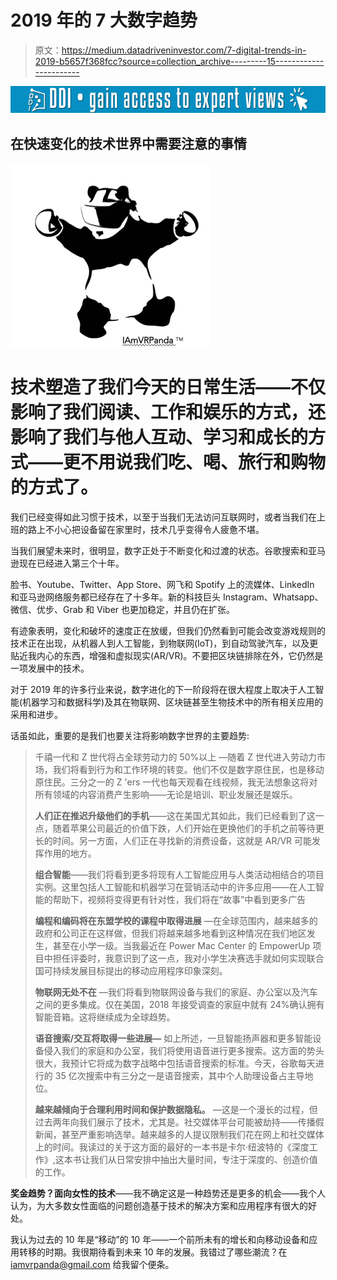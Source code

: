 # 2019 年的 7 大数字趋势

> 原文：<https://medium.datadriveninvestor.com/7-digital-trends-in-2019-b5657f368fcc?source=collection_archive---------15----------------------->

[![](img/504d6d748fcf9512505f4f52168c2d9d.png)](http://www.track.datadriveninvestor.com/1B9E)

## 在快速变化的技术世界中需要注意的事情

![](img/fe9c83e04e6f3b0dbe9ee4945c56d808.png)

# 技术塑造了我们今天的日常生活——不仅影响了我们阅读、工作和娱乐的方式，还影响了我们与他人互动、学习和成长的方式——更不用说我们吃、喝、旅行和购物的方式了。

我们已经变得如此习惯于技术，以至于当我们无法访问互联网时，或者当我们在上班的路上不小心把设备留在家里时，技术几乎变得令人疲惫不堪。

当我们展望未来时，很明显，数字正处于不断变化和过渡的状态。谷歌搜索和亚马逊现在已经进入第三个十年。

脸书、Youtube、Twitter、App Store、网飞和 Spotify 上的流媒体、LinkedIn 和亚马逊网络服务都已经存在了十多年。新的科技巨头 Instagram、Whatsapp、微信、优步、Grab 和 Viber 也更加稳定，并且仍在扩张。

有迹象表明，变化和破坏的速度正在放缓，但我们仍然看到可能会改变游戏规则的技术正在出现，从机器人到人工智能，到物联网(IoT)，到自动驾驶汽车，以及更贴近我内心的东西，增强和虚拟现实(AR/VR)。不要把区块链排除在外，它仍然是一项发展中的技术。

对于 2019 年的许多行业来说，数字进化的下一阶段将在很大程度上取决于人工智能(机器学习和数据科学)及其在物联网、区块链甚至生物技术中的所有相关应用的采用和进步。

话虽如此，重要的是我们也要关注将影响数字世界的主要趋势:

> 千禧一代和 Z 世代将占全球劳动力的 50%以上 —随着 Z 世代进入劳动力市场，我们将看到行为和工作环境的转变。他们不仅是数字原住民，也是移动原住民。三分之一的 Z 'ers 一代也每天观看在线视频，我无法想象这将对所有领域的内容消费产生影响——无论是培训、职业发展还是娱乐。
> 
> **人们正在推迟升级他们的手机**——这在美国尤其如此，我们已经看到了这一点，随着苹果公司最近的价值下跌，人们开始在更换他们的手机之前等待更长的时间。另一方面，人们正在寻找新的消费设备，这就是 AR/VR 可能发挥作用的地方。
> 
> **组合智能**——我们将看到更多将现有人工智能应用与人类活动相结合的项目实例。这里包括人工智能和机器学习在营销活动中的许多应用——在人工智能的帮助下，视频将变得更有针对性，我们将在“故事”中看到更多广告
> 
> **编程和编码将在东盟学校的课程中取得进展** —在全球范围内，越来越多的政府和公司正在这样做，但我们将越来越多地看到这种情况在我们地区发生，甚至在小学一级。当我最近在 Power Mac Center 的 EmpowerUp 项目中担任评委时，我意识到了这一点，我对小学生决赛选手就如何实现联合国可持续发展目标提出的移动应用程序印象深刻。
> 
> **物联网无处不在** —我们将看到物联网设备与我们的家庭、办公室以及汽车之间的更多集成。仅在美国，2018 年接受调查的家庭中就有 24%确认拥有智能音箱。这将继续成为全球趋势。
> 
> **语音搜索/交互将取得一些进展—** 如上所述，一旦智能扬声器和更多智能设备侵入我们的家庭和办公室，我们将使用语音进行更多搜索。这方面的势头很大，我预计它将成为数字战略中包括语音搜索的标准。今天，谷歌每天进行的 35 亿次搜索中有三分之一是语音搜索，其中个人助理设备占主导地位。
> 
> **越来越倾向于合理利用时间和保护数据隐私。** —这是一个漫长的过程，但过去两年向我们展示了技术，尤其是。社交媒体平台可能被劫持——传播假新闻，甚至严重影响选举。越来越多的人提议限制我们花在网上和社交媒体上的时间。我读过的关于这方面的最好的一本书是卡尔·纽波特的《深度工作》,这本书让我们从日常安排中抽出大量时间，专注于深度的、创造价值的工作。

**奖金趋势？面向女性的技术**——我不确定这是一种趋势还是更多的机会——我个人认为，为大多数女性面临的问题创造基于技术的解决方案和应用程序有很大的好处。

我认为过去的 10 年是“移动”的 10 年——一个前所未有的增长和向移动设备和应用转移的时期。我很期待看到未来 10 年的发展。我错过了哪些潮流？在 iamvrpanda@gmail.com 给我留个便条。